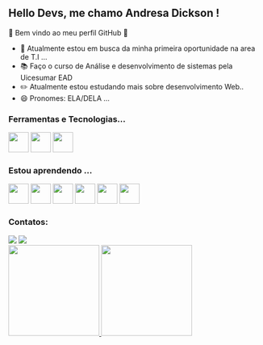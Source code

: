 ## Hello Devs, me chamo Andresa Dickson ! 

🚀 Bem vindo ao meu perfil GitHub 🚀

- 🔭 Atualmente estou em busca da minha primeira oportunidade na area de T.I ...
- 📚 Faço o curso de Análise e desenvolvimento de sistemas pela Uicesumar EAD
- ✏️ Atualmente estou estudando mais sobre desenvolvimento Web..
- 😄 Pronomes: ELA/DELA ...

### Ferramentas e Tecnologias...

<img src="https://cdn.jsdelivr.net/gh/devicons/devicon/icons/git/git-original.svg" width="40" height="40"/> <img src="https://cdn.jsdelivr.net/gh/devicons/devicon/icons/linux/linux-original.svg" width="40" height="40"/> <img src="https://cdn.jsdelivr.net/gh/devicons/devicon/icons/mysql/mysql-original-wordmark.svg"  width="40" height="40"/>

### Estou aprendendo ...

<img src="https://cdn.jsdelivr.net/gh/devicons/devicon/icons/html5/html5-original-wordmark.svg" width="40" height="40"/> <img src="https://cdn.jsdelivr.net/gh/devicons/devicon/icons/css3/css3-original-wordmark.svg" width="40" height="40"/> <img src="https://cdn.jsdelivr.net/gh/devicons/devicon/icons/javascript/javascript-original.svg" width="40" height="40"/> <img src="https://cdn.jsdelivr.net/gh/devicons/devicon/icons/php/php-original.svg" width="40" height="40"/> <img src="https://cdn.jsdelivr.net/gh/devicons/devicon/icons/bootstrap/bootstrap-original-wordmark.svg" width="40" height="40" />
 <img src="https://cdn.jsdelivr.net/gh/devicons/devicon/icons/python/python-original.svg" width="40" height="40"/>


### Contatos:

<div>
<a href = "mailto:andresaschirmer@gmail.com"><img src="https://img.shields.io/badge/Gmail-D14836?style=for-the-badge&logo=gmail&logoColor=white" target="_blank"></a>
<a href="https://www.linkedin.com/in/andresa-dickson-a53469215/" target="_blank"><img src="https://img.shields.io/badge/-LinkedIn-%230077B5?style=for-the-badge&logo=linkedin&logoColor=white" target="_blank"></a>   
</div>

<div>
<a href="https://github.com/andresadickson">
<img height="180em" src="https://github-readme-stats.vercel.app/api/top-langs/?username=andresadickson&layout=compact&langs_count=7&theme=dracula"/>
<img height="180em" src="https://github-readme-stats.vercel.app/api?username=andresadickson&show_icons=true&theme=dracula&include_all_commits=true&count_private=true"/> 
</div><br>
  
 



